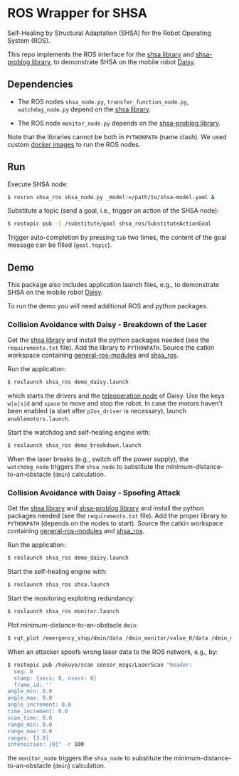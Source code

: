 # ROS Wrapper for SHSA
Self-Healing by Structural Adaptation (SHSA) for the Robot Operating System
(ROS).

This repo implements the ROS interface for
the [shsa library] and [shsa-problog library],
to demonstrate SHSA on the mobile robot [Daisy].


## Dependencies

* The ROS nodes `shsa_node.py`, `transfer_function_node.py`, `watchdog_node.py`
  depend on the [shsa library].

* The ROS node `monitor_node.py`
  depends on the [shsa-problog library].

Note that the libraries cannot be both in `PYTHONPATH` (name clash).
We used custom [docker images] to run the ROS nodes.


## Run

Execute SHSA node:
```bash
$ rosrun shsa_ros shsa_node.py _model:=/path/to/shsa-model.yaml &
```

Substitute a topic (send a goal, i.e., trigger an action of the SHSA node):
```bash
$ rostopic pub -1 /substitute/goal shsa_ros/SubstituteActionGoal
```

Trigger auto-completion by pressing `tab` two times, the content of the goal
message can be filled (`goal.topic`).


## Demo

This package also includes application launch files,
e.g., to demonstrate SHSA on the mobile robot [Daisy].

To run the demo you will need additional ROS and python packages.

### Collision Avoidance with Daisy - Breakdown of the Laser

Get the [shsa library] and install the python packages needed
(see the `requirements.txt` file).
Add the library to `PYTHONPATH`.
Source the catkin workspace containing
[general-ros-modules](https://github.com/tuw-cpsg/general-ros-modules) and
[shsa_ros](https://github.com/dratasich/shsa_ros).

Run the application:
```bash
$ roslaunch shsa_ros demo_daisy.launch
```
which starts the drivers and the [teleoperation node](https://github.com/tuw-cpsg/general-ros-modules/tree/master/pioneer_teleop) of Daisy.
Use the keys `w|a|s|d` and `space` to move and stop the robot.
In case the motors haven't been enabled
(a start after `p2os_driver` is necessary),
launch `enablemotors.launch`.

Start the watchdog and self-healing engine with:
```bash
$ roslaunch shsa_ros demo_breakdown.launch
```

When the laser breaks (e.g., switch off the power supply),
the `watchdog_node` triggers the `shsa_node`
to substitute the minimum-distance-to-an-obstacle (`dmin`) calculation.

### Collision Avoidance with Daisy - Spoofing Attack

Get the [shsa library] and [shsa-problog library] and install the python packages needed
(see the `requirements.txt` file).
Add the proper library to `PYTHONPATH` (depends on the nodes to start).
Source the catkin workspace containing
[general-ros-modules](https://github.com/tuw-cpsg/general-ros-modules) and
[shsa_ros](https://github.com/dratasich/shsa_ros).

Run the application:
```bash
$ roslaunch shsa_ros demo_daisy.launch
```

Start the self-healing engine with:
```bash
$ roslaunch shsa_ros shsa.launch
```

Start the monitoring exploiting redundancy:
```bash
$ roslaunch shsa_ros monitor.launch
```

Plot minimum-distance-to-an-obstacle `dmin`:
```bash
$ rqt_plot /emergency_stop/dmin/data /dmin_monitor/value_0/data /dmin_monitor/value_1/data
```

When an attacker spoofs wrong laser data to the ROS network, e.g., by:
```bash
$ rostopic pub /hokuyo/scan sensor_msgs/LaserScan "header:
  seq: 0
  stamp: {secs: 0, nsecs: 0}
  frame_id: ''
angle_min: 0.0
angle_max: 0.0
angle_increment: 0.0
time_increment: 0.0
scan_time: 0.0
range_min: 0.0
range_max: 0.0
ranges: [3.0]
intensities: [0]" -r 100
```
the `monitor_node` triggers the `shsa_node`
to substitute the minimum-distance-to-an-obstacle (`dmin`) calculation.



[shsa library]: https://github.com/dratasich/shsa
[shsa-problog library]: https://github.com/dratasich/shsa-problog
[docker images]: https://github.com/dratasich/docker
[Daisy]: https://tuw-cpsg.github.io/tutorials/daisy/
